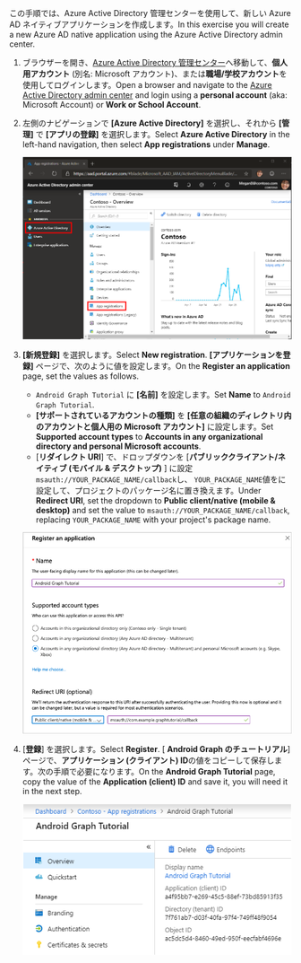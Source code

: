 <!-- markdownlint-disable MD002 MD041 -->

<span data-ttu-id="e2724-101">この手順では、Azure Active Directory 管理センターを使用して、新しい Azure AD ネイティブアプリケーションを作成します。</span><span class="sxs-lookup"><span data-stu-id="e2724-101">In this exercise you will create a new Azure AD native application using the Azure Active Directory admin center.</span></span>

1. <span data-ttu-id="e2724-102">ブラウザーを開き、[Azure Active Directory 管理センター](https://aad.portal.azure.com)へ移動して、**個人用アカウント** (別名: Microsoft アカウント)、または**職場/学校アカウント**を使用してログインします。</span><span class="sxs-lookup"><span data-stu-id="e2724-102">Open a browser and navigate to the [Azure Active Directory admin center](https://aad.portal.azure.com) and login using a **personal account** (aka: Microsoft Account) or **Work or School Account**.</span></span>

1. <span data-ttu-id="e2724-103">左側のナビゲーションで **[Azure Active Directory]** を選択し、それから **[管理]** で **[アプリの登録]** を選択します。</span><span class="sxs-lookup"><span data-stu-id="e2724-103">Select **Azure Active Directory** in the left-hand navigation, then select **App registrations** under **Manage**.</span></span>

    ![<span data-ttu-id="e2724-104">アプリの登録のスクリーンショット</span><span class="sxs-lookup"><span data-stu-id="e2724-104">A screenshot of the App registrations</span></span> ](./images/aad-portal-app-registrations.png)

1. <span data-ttu-id="e2724-105">**[新規登録]** を選択します。</span><span class="sxs-lookup"><span data-stu-id="e2724-105">Select **New registration**.</span></span> <span data-ttu-id="e2724-106">**[アプリケーションを登録]** ページで、次のように値を設定します。</span><span class="sxs-lookup"><span data-stu-id="e2724-106">On the **Register an application** page, set the values as follows.</span></span>

    - <span data-ttu-id="e2724-107">`Android Graph Tutorial` に **[名前]** を設定します。</span><span class="sxs-lookup"><span data-stu-id="e2724-107">Set **Name** to `Android Graph Tutorial`.</span></span>
    - <span data-ttu-id="e2724-108">**[サポートされているアカウントの種類]** を **[任意の組織のディレクトリ内のアカウントと個人用の Microsoft アカウント]** に設定します。</span><span class="sxs-lookup"><span data-stu-id="e2724-108">Set **Supported account types** to **Accounts in any organizational directory and personal Microsoft accounts**.</span></span>
    - <span data-ttu-id="e2724-109">[**リダイレクト URI**] で、ドロップダウンを [**パブリッククライアント/ネイティブ (モバイル & デスクトップ)** ] に設定`msauth://YOUR_PACKAGE_NAME/callback`し、 `YOUR_PACKAGE_NAME`値をに設定して、プロジェクトのパッケージ名に置き換えます。</span><span class="sxs-lookup"><span data-stu-id="e2724-109">Under **Redirect URI**, set the dropdown to **Public client/native (mobile & desktop)** and set the value to `msauth://YOUR_PACKAGE_NAME/callback`, replacing `YOUR_PACKAGE_NAME` with your project's package name.</span></span>

    ![[アプリケーションの登録] ページのスクリーンショット](./images/aad-register-an-app.png)

1. <span data-ttu-id="e2724-111">[**登録**] を選択します。</span><span class="sxs-lookup"><span data-stu-id="e2724-111">Select **Register**.</span></span> <span data-ttu-id="e2724-112">[ **Android Graph のチュートリアル**] ページで、**アプリケーション (クライアント) ID**の値をコピーして保存します。次の手順で必要になります。</span><span class="sxs-lookup"><span data-stu-id="e2724-112">On the **Android Graph Tutorial** page, copy the value of the **Application (client) ID** and save it, you will need it in the next step.</span></span>

    ![新しいアプリの登録のアプリケーション ID のスクリーンショット](./images/aad-application-id.png)
